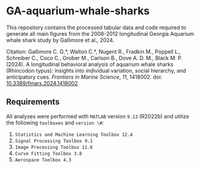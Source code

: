 # GA-aquarium-whale-sharks

This repository contains the processed tabular data and code required to generate all main figures from the 2008-2012 longitudinal Georgia Aquarium whale shark study by Gallimore et al., 2024. 

Citation: Gallimore C. G.\*, Walton C.\*, Nugent R., Fradkin M., Poppell L., Schreiber C., Coco C., Grober M., Carlson B., Dove A. D. M., Black M. P. (2024). A longitudinal behavioral analysis of aquarium whale sharks (Rhincodon typus): insights into individual variation, social hierarchy, and anticipatory cues. *Frontiers in Marine Science*, *11*, 1418002. doi: [10.3389/fmars.2024.1418002](https://doi.org/10.3389/fmars.2024.1418002)

## Requirements

All analyses were performed with `MATLAB` version `9.13` (R2022b) and utilize the following `toolboxes` and `version \#`:
1. `Statistics and Machine Learning Toolbox 12.4`
2. `Signal Processing Toolbox 9.1`
3. `Image Processing Toolbox 11.6`
4. `Curve Fitting Toolbox 3.8`
5. `Aerospace Toolbox 4.3`
